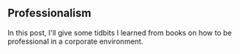 ## Professionalism
In this post, I'll give some tidbits I learned from books on how to be professional in a corporate environment.

